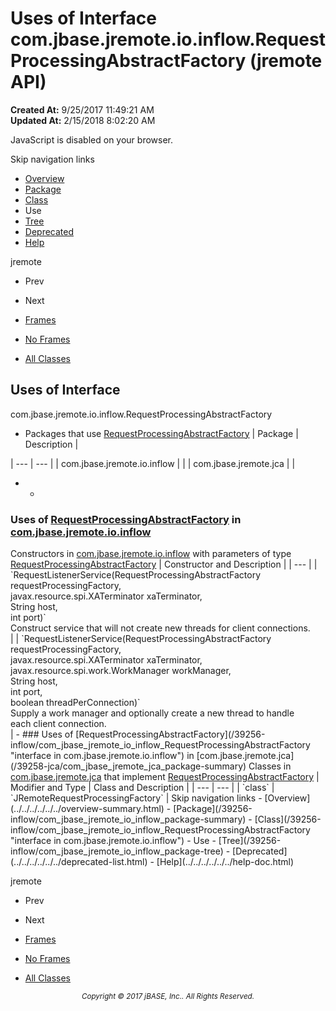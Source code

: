 # Uses of Interface com.jbase.jremote.io.inflow.RequestProcessingAbstractFactory (jremote   API)

**Created At:** 9/25/2017 11:49:21 AM  
**Updated At:** 2/15/2018 8:02:20 AM  

<script type="text/javascript"><!--
    try {
        if (location.href.indexOf('is-external=true') == -1) {
            parent.document.title="Uses of Interface com.jbase.jremote.io.inflow.RequestProcessingAbstractFactory (jremote   API)";
        }
    }
    catch(err) {
    }
//--></script><noscript><div>JavaScript is disabled on your browser.</div></noscript><!-- ========= START OF TOP NAVBAR ======= -->
<!--   -->
Skip navigation links
<!--   -->
- [Overview](../../../../../../overview-summary.html)
- [Package](/39256-inflow/com_jbase_jremote_io_inflow_package-summary)
- [Class](/39256-inflow/com_jbase_jremote_io_inflow_RequestProcessingAbstractFactory "interface in com.jbase.jremote.io.inflow")
- Use
- [Tree](/39256-inflow/com_jbase_jremote_io_inflow_package-tree)
- [Deprecated](../../../../../../deprecated-list.html)
- [Help](../../../../../../help-doc.html)


jremote <br>

- Prev
- Next


- [Frames](../../../../../../index.html?com/jbase/jremote/io/inflow/class-use//39257-class-use/com_jbase_jremote_io_inflow_class-use_RequestProcessingAbstractFactory)
- [No Frames](/39257-class-use/com_jbase_jremote_io_inflow_class-use_RequestProcessingAbstractFactory)


- [All Classes](../../../../../../allclasses-noframe.html)


<script type="text/javascript"><!--
  allClassesLink = document.getElementById("allclasses_navbar_top");
  if(window==top) {
    allClassesLink.style.display = "block";
  }
  else {
    allClassesLink.style.display = "none";
  }
  //--></script>
<!--   -->
<!-- ========= END OF TOP NAVBAR ========= -->
## Uses of Interface
com.jbase.jremote.io.inflow.RequestProcessingAbstractFactory

- <caption><span>Packages that use <a href="/39256-inflow/com_jbase_jremote_io_inflow_RequestProcessingAbstractFactory" title="interface in com.jbase.jremote.io.inflow">RequestProcessingAbstractFactory</a></span><span class="tabEnd"> </span></caption>| Package | Description |
| --- | --- |
| com.jbase.jremote.io.inflow |   |
| com.jbase.jremote.jca |   |
- - <!--   -->
### Uses of [RequestProcessingAbstractFactory](/39256-inflow/com_jbase_jremote_io_inflow_RequestProcessingAbstractFactory "interface in com.jbase.jremote.io.inflow") in [com.jbase.jremote.io.inflow](/39256-inflow/com_jbase_jremote_io_inflow_package-summary)


<caption><span>Constructors in <a href="/39256-inflow/com_jbase_jremote_io_inflow_package-summary">com.jbase.jremote.io.inflow</a> with parameters of type <a href="/39256-inflow/com_jbase_jremote_io_inflow_RequestProcessingAbstractFactory" title="interface in com.jbase.jremote.io.inflow">RequestProcessingAbstractFactory</a></span><span class="tabEnd"> </span></caption>| Constructor and Description |
| --- |
| `RequestListenerService(RequestProcessingAbstractFactory requestProcessingFactory,<br>                      javax.resource.spi.XATerminator xaTerminator,<br>                      String host,<br>                      int port)`<br>Construct service that will not create new threads for client connections.<br> |
| `RequestListenerService(RequestProcessingAbstractFactory requestProcessingFactory,<br>                      javax.resource.spi.XATerminator xaTerminator,<br>                      javax.resource.spi.work.WorkManager workManager,<br>                      String host,<br>                      int port,<br>                      boolean threadPerConnection)`<br>Supply a work manager and optionally create a new thread to handle<br> each client connection.<br> |
    - <!--   -->
### Uses of [RequestProcessingAbstractFactory](/39256-inflow/com_jbase_jremote_io_inflow_RequestProcessingAbstractFactory "interface in com.jbase.jremote.io.inflow") in [com.jbase.jremote.jca](/39258-jca/com_jbase_jremote_jca_package-summary)


<caption><span>Classes in <a href="/39258-jca/com_jbase_jremote_jca_package-summary">com.jbase.jremote.jca</a> that implement <a href="/39256-inflow/com_jbase_jremote_io_inflow_RequestProcessingAbstractFactory" title="interface in com.jbase.jremote.io.inflow">RequestProcessingAbstractFactory</a></span><span class="tabEnd"> </span></caption>| Modifier and Type | Class and Description |
| --- | --- |
| `class` | `JRemoteRequestProcessingFactory`  |
<!-- ======= START OF BOTTOM NAVBAR ====== -->
<!--   -->
Skip navigation links
<!--   -->
- [Overview](../../../../../../overview-summary.html)
- [Package](/39256-inflow/com_jbase_jremote_io_inflow_package-summary)
- [Class](/39256-inflow/com_jbase_jremote_io_inflow_RequestProcessingAbstractFactory "interface in com.jbase.jremote.io.inflow")
- Use
- [Tree](/39256-inflow/com_jbase_jremote_io_inflow_package-tree)
- [Deprecated](../../../../../../deprecated-list.html)
- [Help](../../../../../../help-doc.html)


jremote <br>

- Prev
- Next


- [Frames](../../../../../../index.html?com/jbase/jremote/io/inflow/class-use//39257-class-use/com_jbase_jremote_io_inflow_class-use_RequestProcessingAbstractFactory)
- [No Frames](/39257-class-use/com_jbase_jremote_io_inflow_class-use_RequestProcessingAbstractFactory)


- [All Classes](../../../../../../allclasses-noframe.html)


<script type="text/javascript"><!--
  allClassesLink = document.getElementById("allclasses_navbar_bottom");
  if(window==top) {
    allClassesLink.style.display = "block";
  }
  else {
    allClassesLink.style.display = "none";
  }
  //--></script>
<!--   -->
<!-- ======== END OF BOTTOM NAVBAR ======= -->
<small>			<center>			<i>Copyright © 2017 jBASE, Inc.. All Rights Reserved.</i>		</center></small>
